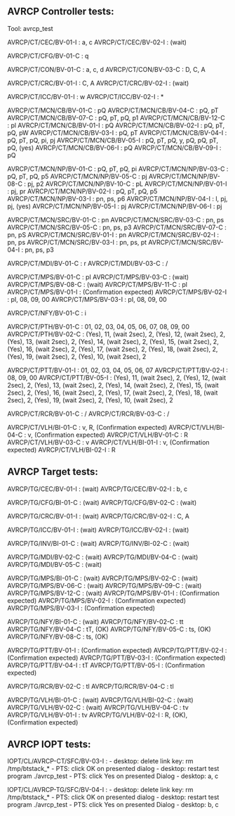 ## AVRCP Controller tests:
Tool: avrcp_test

AVRCP/CT/CEC/BV-01-I : a, c
AVRCP/CT/CEC/BV-02-I : (wait)

AVRCP/CT/CFG/BV-01-C : q

AVRCP/CT/CON/BV-01-C : a, c, d
AVRCP/CT/CON/BV-03-C : D, C, A

AVRCP/CT/CRC/BV-01-I : C, A
AVRCP/CT/CRC/BV-02-I : (wait)

AVRCP/CT/ICC/BV-01-I : w
AVRCP/CT/ICC/BV-02-I : *

AVRCP/CT/MCN/CB/BV-01-C : pQ
AVRCP/CT/MCN/CB/BV-04-C : pQ, pT
AVRCP/CT/MCN/CB/BV-07-C : pQ, pT, pQ, p1
AVRCP/CT/MCN/CB/BV-12-C : pl
AVRCP/CT/MCN/CB/BV-01-I : pQ
AVRCP/CT/MCN/CB/BV-02-I : pQ, pT, pQ, pW
AVRCP/CT/MCN/CB/BV-03-I : pQ, pT
AVRCP/CT/MCN/CB/BV-04-I : pQ, pT, pQ, pi, pj
AVRCP/CT/MCN/CB/BV-05-I : pQ, pT, pQ, y, pQ, pQ, pT, pQ, (yes)
AVRCP/CT/MCN/CB/BV-06-I : pQ
AVRCP/CT/MCN/CB/BV-09-I : pQ

AVRCP/CT/MCN/NP/BV-01-C : pQ, pT, pQ, pi
AVRCP/CT/MCN/NP/BV-03-C : pQ, pT, pQ, p5
AVRCP/CT/MCN/NP/BV-05-C : pj
AVRCP/CT/MCN/NP/BV-08-C : pj, p2
AVRCP/CT/MCN/NP/BV-10-C : pL
AVRCP/CT/MCN/NP/BV-01-I : pj, pr
AVRCP/CT/MCN/NP/BV-02-I : pQ, pT, pQ, p5
AVRCP/CT/MCN/NP/BV-03-I : pn, ps, p6
AVRCP/CT/MCN/NP/BV-04-I : l, pj, pj, (yes)
AVRCP/CT/MCN/NP/BV-05-I : pj
AVRCP/CT/MCN/NP/BV-06-I : pj

AVRCP/CT/MCN/SRC/BV-01-C : pn
AVRCP/CT/MCN/SRC/BV-03-C : pn, ps
AVRCP/CT/MCN/SRC/BV-05-C : pn, ps, p3
AVRCP/CT/MCN/SRC/BV-07-C : pn, pS
AVRCP/CT/MCN/SRC/BV-01-I : pn
AVRCP/CT/MCN/SRC/BV-02-I : pn, ps
AVRCP/CT/MCN/SRC/BV-03-I : pn, ps, pt
AVRCP/CT/MCN/SRC/BV-04-I : pn, ps, p3

AVRCP/CT/MDI/BV-01-C : r
AVRCP/CT/MDI/BV-03-C : /

AVRCP/CT/MPS/BV-01-C : pI
AVRCP/CT/MPS/BV-03-C : (wait)
AVRCP/CT/MPS/BV-08-C : (wait)
AVRCP/CT/MPS/BV-11-C : pl
AVRCP/CT/MPS/BV-01-I : (Confirmation expected)
AVRCP/CT/MPS/BV-02-I : pI, 08, 09, 00
AVRCP/CT/MPS/BV-03-I : pI, 08, 09, 00

AVRCP/CT/NFY/BV-01-C : i

AVRCP/CT/PTH/BV-01-C : 01, 02, 03, 04, 05, 06, 07, 08, 09, 00
AVRCP/CT/PTH/BV-02-C : (Yes), 11, (wait 2sec), 2, 
                        (Yes), 12, (wait 2sec), 2,
                        (Yes), 13, (wait 2sec), 2,
                        (Yes), 14, (wait 2sec), 2,
                        (Yes), 15, (wait 2sec), 2,
                        (Yes), 16, (wait 2sec), 2,
                        (Yes), 17, (wait 2sec), 2,
                        (Yes), 18, (wait 2sec), 2,
                        (Yes), 19, (wait 2sec), 2,
                        (Yes), 10, (wait 2sec), 2
                        
AVRCP/CT/PTT/BV-01-I : 01, 02, 03, 04, 05, 06, 07
AVRCP/CT/PTT/BV-02-I : 08, 09, 00
AVRCP/CT/PTT/BV-05-I :  (Yes), 11, (wait 2sec), 2, 
                        (Yes), 12, (wait 2sec), 2,
                        (Yes), 13, (wait 2sec), 2,
                        (Yes), 14, (wait 2sec), 2,
                        (Yes), 15, (wait 2sec), 2,
                        (Yes), 16, (wait 2sec), 2,
                        (Yes), 17, (wait 2sec), 2,
                        (Yes), 18, (wait 2sec), 2,
                        (Yes), 19, (wait 2sec), 2,
                        (Yes), 10, (wait 2sec), 2

AVRCP/CT/RCR/BV-01-C : /
AVRCP/CT/RCR/BV-03-C : /

AVRCP/CT/VLH/BI-01-C : v, R, (Confirmation expected)
AVRCP/CT/VLH/BI-04-C : v, (Confirmation expected)
AVRCP/CT/VLH/BV-01-C : R
AVRCP/CT/VLH/BV-03-C : v
AVRCP/CT/VLH/BI-01-I : v, (Confirmation expected)
AVRCP/CT/VLH/BI-02-I : R

## AVRCP Target tests:

AVRCP/TG/CEC/BV-01-I : (wait)
AVRCP/TG/CEC/BV-02-I : b, c

AVRCP/TG/CFG/BI-01-C : (wait)
AVRCP/TG/CFG/BV-02-C : (wait)

AVRCP/TG/CRC/BV-01-I : (wait)
AVRCP/TG/CRC/BV-02-I : C, A

AVRCP/TG/ICC/BV-01-I : (wait)
AVRCP/TG/ICC/BV-02-I : (wait)

AVRCP/TG/INV/BI-01-C : (wait)
AVRCP/TG/INV/BI-02-C : (wait)

AVRCP/TG/MDI/BV-02-C : (wait)
AVRCP/TG/MDI/BV-04-C : (wait)
AVRCP/TG/MDI/BV-05-C : (wait)

AVRCP/TG/MPS/BI-01-C : (wait)
AVRCP/TG/MPS/BV-02-C : (wait)
AVRCP/TG/MPS/BV-06-C : (wait)
AVRCP/TG/MPS/BV-09-C : (wait)
AVRCP/TG/MPS/BV-12-C : (wait)
AVRCP/TG/MPS/BV-01-I : (Confirmation expected)
AVRCP/TG/MPS/BV-02-I : (Confirmation expected)
AVRCP/TG/MPS/BV-03-I : (Confirmation expected)

AVRCP/TG/NFY/BI-01-C : (wait)
AVRCP/TG/NFY/BV-02-C : tt
AVRCP/TG/NFY/BV-04-C : tT, (OK)
AVRCP/TG/NFY/BV-05-C : ts, (OK)
AVRCP/TG/NFY/BV-08-C : ts, (OK)

AVRCP/TG/PTT/BV-01-I : (Confirmation expected)
AVRCP/TG/PTT/BV-02-I : (Confirmation expected)
AVRCP/TG/PTT/BV-03-I : (Confirmation expected)
AVRCP/TG/PTT/BV-04-I : tT
AVRCP/TG/PTT/BV-05-I : (Confirmation expected)

AVRCP/TG/RCR/BV-02-C : tl
AVRCP/TG/RCR/BV-04-C : tl

AVRCP/TG/VLH/BI-01-C : (wait)
AVRCP/TG/VLH/BI-02-C : (wait)
AVRCP/TG/VLH/BV-02-C : (wait)
AVRCP/TG/VLH/BV-04-C : tv
AVRCP/TG/VLH/BV-01-I : tv
AVRCP/TG/VLH/BV-02-I : R, (OK), (Confirmation expected)

## AVRCP IOPT tests:

IOPT/CL/AVRCP-CT/SFC/BV-03-I : 
    - desktop: delete link key: rm /tmp/btstack_*
    - PTS: click OK on presented dialog
    - desktop: restart test program ./avrcp_test
    - PTS: click Yes on presented Dialog
    - desktop: a, c
    

IOPT/CL/AVRCP-TG/SFC/BV-04-I :
    - desktop: delete link key: rm /tmp/btstack_*
    - PTS: click OK on presented dialog
    - desktop: restart test program ./avrcp_test
    - PTS: click Yes on presented Dialog
    - desktop: b, c

